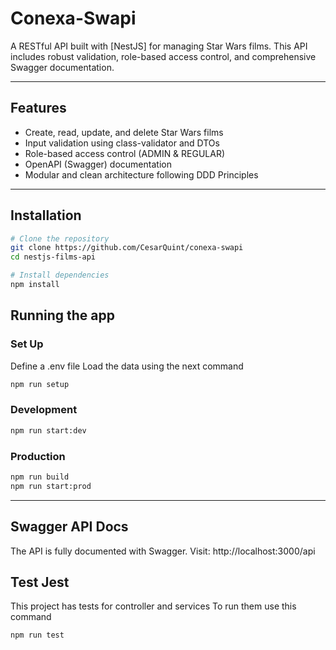 # Conexa-Swapi

A RESTful API built with [NestJS] for managing Star Wars films. This API includes robust validation, role-based access control, and comprehensive Swagger documentation.

---

## Features

- Create, read, update, and delete Star Wars films
- Input validation using class-validator and DTOs
- Role-based access control (ADMIN & REGULAR)
- OpenAPI (Swagger) documentation
- Modular and clean architecture following DDD Principles

---

## Installation

```bash
# Clone the repository
git clone https://github.com/CesarQuint/conexa-swapi
cd nestjs-films-api

# Install dependencies
npm install
```

## Running the app

### Set Up

Define a .env file
Load the data using the next command

```bash
npm run setup
```

### Development

```bash
npm run start:dev
```

### Production

```bash
npm run build
npm run start:prod
```

---

## Swagger API Docs

The API is fully documented with Swagger.
Visit: http://localhost:3000/api

## Test Jest

This project has tests for controller and services
To run them use this command

```bash
npm run test
```
